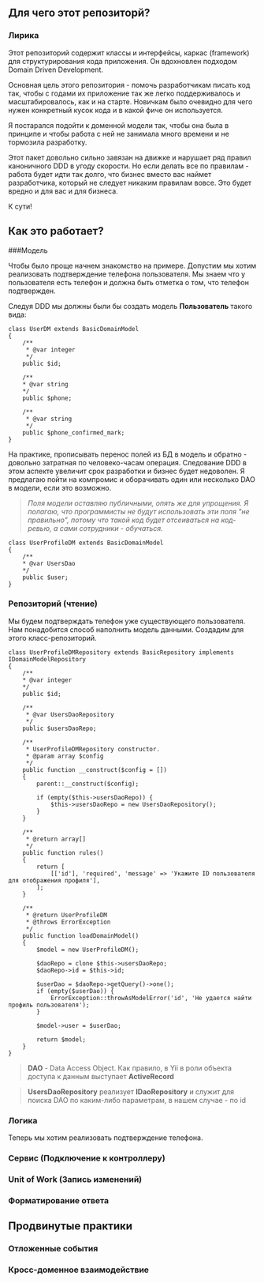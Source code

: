 ## Для чего этот репозиторй?

### Лирика

Этот репозиторий содержит классы и интерфейсы, каркас (framework) для структурирования кода приложения. 
Он вдохновлен подходом Domain Driven Development.

Основная цель этого репозитория - помочь разработчикам писать код так, чтобы с годами 
их приложение так же легко поддерживалось и масштабировалось, как и на старте. 
Новичкам было очевидно для чего нужен конкретный кусок кода и в какой фиче он используется.

Я постарался подойти к доменной модели так, чтобы она была в принципе и 
чтобы работа с ней не занимала много времени и не тормозила разработку.

Этот пакет довольно сильно завязан на движке и нарушает ряд правил каноничного DDD в угоду скорости.
Но если делать все по правилам - работа будет идти так долго, что бизнес вместо вас наймет разработчика, 
который не следует никаким правилам вовсе.
Это будет вредно и для вас и для бизнеса. 

К сути!

## Как это работает?

###Модель

Чтобы было проще начнем знакомство на примере. 
Допустим мы хотим реализовать подтверждение телефона пользователя. 
Мы знаем что у пользователя есть телефон и должна быть отметка о том, что телефон подтвержден.

Следуя DDD мы должны были бы создать модель **Пользователь** такого вида:

    class UserDM extends BasicDomainModel
    {
        /**
         * @var integer
         */
        public $id;

        /**
        * @var string
        */
        public $phone;
    
        /**
         * @var string
         */
        public $phone_confirmed_mark;
    }

На практике, прописывать перенос полей из БД в модель и обратно - довольно затратная по человеко-часам операция. 
Следование DDD в этом аспекте увеличит срок разработки и бизнес будет недоволен.
Я предлагаю пойти на компромис и оборачивать один или несколько DAO в модели, если это возможно.

>*Поля модели оставляю публичными, опять же для упрощения. 
Я полагаю, что программисты не будут использовать эти поля "не правильно", потому что такой код
будет отсеиваться на код-ревью, а сами сотрудники - обучаться.*

    class UserProfileDM extends BasicDomainModel
    {
        /**
        * @var UsersDao
        */
        public $user;
    }

### Репозиторий (чтение)

Мы будем подтверждать телефон уже существующего пользователя. 
Нам понадобится способ наполнить модель данными. 
Создадим для этого класс-репозиторий. 

    class UserProfileDMRepository extends BasicRepository implements IDomainModelRepository
    {
        /**
        * @var integer
        */
        public $id;
    
        /**
         * @var UsersDaoRepository
         */
        public $usersDaoRepo;
    
        /**
         * UserProfileDMRepository constructor.
         * @param array $config
         */
        public function __construct($config = [])
        {
            parent::__construct($config);
    
            if (empty($this->usersDaoRepo)) {
                $this->usersDaoRepo = new UsersDaoRepository();
            }
        }
    
        /**
         * @return array[]
         */
        public function rules()
        {
            return [
                [['id'], 'required', 'message' => 'Укажите ID пользователя для отображения профиля'],
            ];
        }
    
        /**
         * @return UserProfileDM
         * @throws ErrorException
         */
        public function loadDomainModel()
        {
            $model = new UserProfileDM();
    
            $daoRepo = clone $this->usersDaoRepo;
            $daoRepo->id = $this->id;
    
            $userDao = $daoRepo->getQuery()->one();
            if (empty($userDao)) {
                ErrorException::throwAsModelError('id', 'Не удается найти профиль пользователя');
            }
    
            $model->user = $userDao;
    
            return $model;
        }
    }

>**DAO** - Data Access Object. Как правило, в Yii в роли объекта доступа к данным выступает **ActiveRecord**

> **UsersDaoRepository** реализует **IDaoRepository** и служит для поиска DAO по каким-либо параметрам, в нашем случае - по id

### Логика

Теперь мы хотим реализовать подтверждение телефона. 

### Сервис (Подключение к контроллеру)

### Unit of Work (Запись изменений)

### Форматирование ответа

## Продвинутые практики

### Отложенные события

### Кросс-доменное взаимодействие

